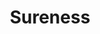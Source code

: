 ---
title: "Sureness"
description: "A simple and efficient security framework that focus on protection of REST API."
subDesc: "Focusing on Protection of REST API"
feature1Img: ""
feature1Title: ""
feature1Desc: ""
feature2Img: ""
feature2Title: ""
feature2Desc: ""
feature3Img: ""
feature3Title: ""
feature3Desc: ""
feature4Img: ""
feature4Title: ""
feature4Desc: ""
feature5Img: ""
feature5Title: ""
feature5Desc: ""
feature6Img: ""
feature6Title: ""
feature6Desc: ""
startUp: "Start up"
link: "https://dromara.org/sureness"
github: "https://github.com/dromara/sureness"
gitee: "https://gitee.com/dromara/sureness"
level: "tool"
weight: 10
showIntroduce: false
showFeature: false
---